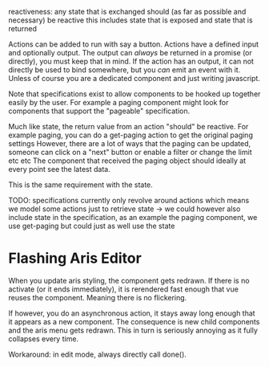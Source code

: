 reactiveness:
any state that is exchanged should (as far as possible and necessary) be reactive
this includes state that is exposed and state that is returned


Actions can be added to run with say a button.
Actions have a defined input and optionally output.
The output can _always_ be returned in a promise (or directly), you must keep that in mind.
If the action has an output, it can not directly be used to bind somewhere, but you _can_ emit an event with it.
Unless of course you are a dedicated component and just writing javascript.

Note that specifications exist to allow components to be hooked up together easily by the user.
For example a paging component might look for components that support the "pageable" specification.

Much like state, the return value from an action "should" be reactive.
For example paging, you can do a get-paging action to get the original paging settings
However, there are a lot of ways that the paging can be updated, someone can click on a "next" button or enable a filter or change the limit etc etc
The component that received the paging object should ideally at every point see the latest data.

This is the same requirement with the state.

TODO:
specifications currently only revolve around actions which means we model some actions just to retrieve state
-> we could however also include state in the specification, as an example the paging component, we use get-paging but could just as well use the state


# Flashing Aris Editor

When you update aris styling, the component gets redrawn. If there is no activate (or it ends immediately), it is rerendered fast enough that vue reuses the component.
Meaning there is no flickering.

If however, you do an asynchronous action, it stays away long enough that it appears as a new component. The consequence is new child components and the aris menu gets redrawn.
This in turn is seriously annoying as it fully collapses every time.

Workaround: in edit mode, always directly call done().
